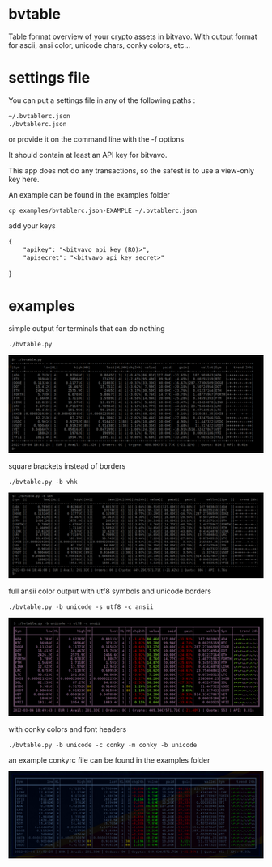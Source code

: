 # bvtable

Table format overview of your crypto assets in bitvavo.
With output format for ascii, ansi color, unicode chars, conky colors, etc...

# settings file

You can put a settings file in any of the following paths :

```
~/.bvtablerc.json
./bvtablerc.json
```

or provide it on the command line with the -f options

It should contain at least an API key for bitvavo.

This app does not do any transactions, so the safest is to use a view-only key here.

An example can be found in the examples folder

```
cp examples/bvtablerc.json-EXAMPLE ~/.bvtablerc.json
```

add your keys

```
{
	"apikey": "<bitvavo api key (RO)>",
	"apisecret": "<bitvavo api key secret>"

}
```

# examples


simple output for terminals that can do nothing

```
./bvtable.py
```

![alt text](https://github.com/bibikiwi/bvtable/blob/main/doc/001-simple.png?raw=true)

square brackets instead of borders
```
./bvtable.py -b vhk
```

![alt text](https://github.com/bibikiwi/bvtable/blob/main/doc/002-square.png?raw=true)


full ansii color output with utf8 symbols and unicode borders
```
./bvtable.py -b unicode -s utf8 -c ansii
```

![alt text](https://github.com/bibikiwi/bvtable/blob/main/doc/003-coloransiutf8.png?raw=true)


with conky colors and font headers
```
./bvtable.py -b unicode -c conky -m conky -b unicode
```
an example conkyrc file can be found in the examples folder

![alt text](https://github.com/bibikiwi/bvtable/blob/main/doc/004-conky.png?raw=true)
	
